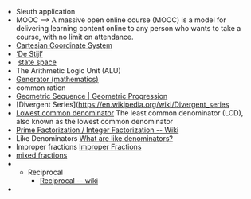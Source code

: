 
* Sleuth application 
* MOOC --> A massive open online course (MOOC) is a model for delivering learning content online to any person who wants to take a course, with no limit on attendance.
* [Cartesian Coordinate System](https://en.wikipedia.org/wiki/Cartesian_coordinate_system)
* [‘De Stijl’](https://en.wikipedia.org/wiki/De_Stijl)
*  [state space](https://en.wikipedia.org/wiki/State_space "State space")
* The Arithmetic Logic Unit (ALU)
* [Generator (mathematics)](https://en.wikipedia.org/wiki/Generator_(mathematics))
* common ration
* [Geometric Sequence | Geometric Progression](https://en.wikipedia.org/wiki/Geometric_progression)
*  [Divergent Series](https://en.wikipedia.org/wiki/Divergent_series
*  [Lowest common denominator](https://en.wikipedia.org/wiki/Lowest_common_denominator) The least common denominator (LCD), also known as the lowest common denominator
* [Prime Factorization / Integer Factorization -- Wiki](https://en.wikipedia.org/wiki/Integer_factorization)
* Like Denominators [What are like denominators?](https://www.splashlearn.com/math-vocabulary/fractions/like-denominators)
* Improper fractions [Improper Fractions](https://www.mathsisfun.com/improper-fractions.html)
* [mixed fractions](https://www.mathsisfun.com/mixed-fractions.html)
* * Reciprocal
	* [Reciprocal -- wiki](https://en.wikipedia.org/wiki/Reciprocal)
* 




